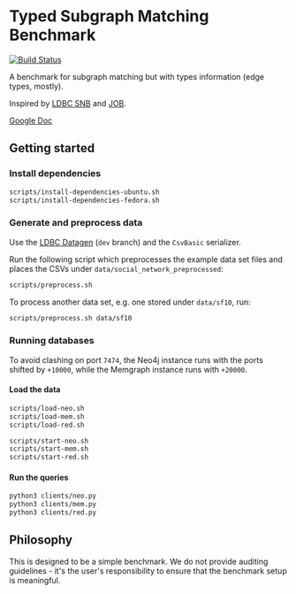 # Typed Subgraph Matching Benchmark

[![Build Status](https://circleci.com/gh/ldbc/tsmb.svg?style=svg)](https://circleci.com/gh/ldbc/tsmb)

A benchmark for subgraph matching but with types information (edge types, mostly).

Inspired by [LDBC SNB](https://arxiv.org/pdf/2001.02299.pdf) and [JOB](https://db.in.tum.de/~leis/papers/lookingglass.pdf).

[Google Doc](https://docs.google.com/document/d/1w1cMNyrOoarG69fmNDr5UV7w_T0O0j-yZ0aYu29iWw8/edit)

## Getting started

### Install dependencies

```bash
scripts/install-dependencies-ubuntu.sh
scripts/install-dependencies-fedora.sh
```

### Generate and preprocess data

Use the [LDBC Datagen](https://github.com/ldbc/ldbc_snb_datagen/) (`dev` branch) and the `CsvBasic` serializer.

Run the following script which preprocesses the example data set files and places the CSVs under `data/social_network_preprocessed`:

```bash
scripts/preprocess.sh
```

To process another data set, e.g. one stored under `data/sf10`, run:

```bash
scripts/preprocess.sh data/sf10
```
### Running databases

To avoid clashing on port `7474`, the Neo4j instance runs with the ports shifted by `+10000`, while the Memgraph instance runs with `+20000`.
#### Load the data

```bash
scripts/load-neo.sh
scripts/load-mem.sh
scripts/load-red.sh
```

```bash
scripts/start-neo.sh
scripts/start-mem.sh
scripts/start-red.sh
```

#### Run the queries

```bash
python3 clients/neo.py
python3 clients/mem.py
python3 clients/red.py
```

## Philosophy

This is designed to be a simple benchmark. We do not provide auditing guidelines - it's the user's responsibility to ensure that the benchmark setup is meaningful.
